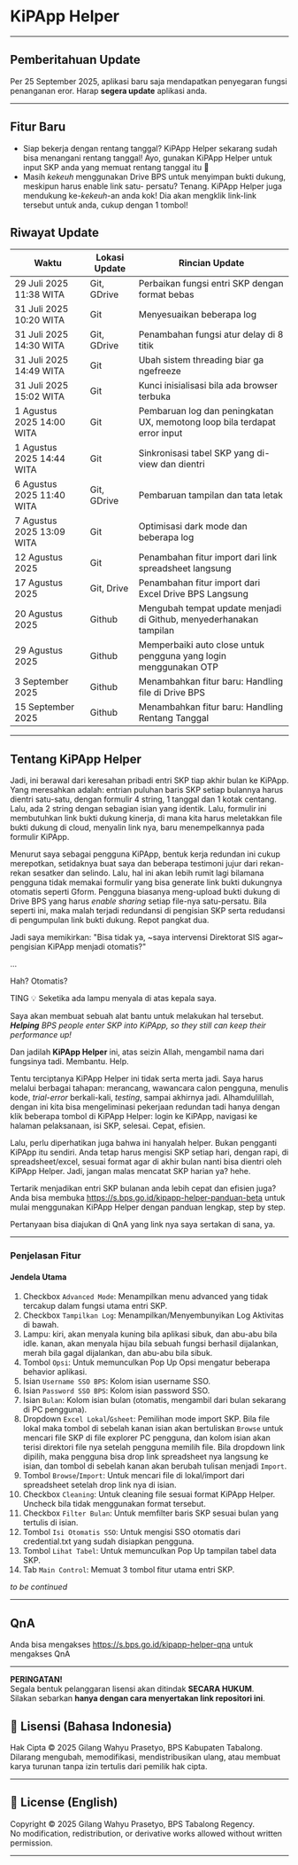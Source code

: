 # KiPApp Helper

---
## Pemberitahuan Update
Per 25 September 2025, aplikasi baru saja mendapatkan penyegaran fungsi penanganan eror. Harap **segera update** aplikasi anda.

---
## Fitur Baru
- Siap bekerja dengan rentang tanggal? KiPApp Helper sekarang sudah bisa menangani rentang tanggal!
Ayo, gunakan KiPApp Helper untuk input SKP anda yang memuat rentang tanggal itu 🥳
- Masih _kekeuh_ menggunakan Drive BPS untuk menyimpan bukti dukung, meskipun harus enable link satu-
persatu? Tenang. KiPApp Helper juga mendukung ke-_kekeuh_-an anda kok! Dia akan mengklik link-link tersebut
untuk anda, cukup dengan 1 tombol!

## Riwayat Update

| Waktu                  | Lokasi Update | Rincian Update                                                                 |
|------------------------|---------------|--------------------------------------------------------------------------------|
| 29 Juli 2025 11:38 WITA | Git, GDrive   | Perbaikan fungsi entri SKP dengan format bebas                                 |
| 31 Juli 2025 10:20 WITA | Git           | Menyesuaikan beberapa log                                                       |
| 31 Juli 2025 14:30 WITA | Git, GDrive   | Penambahan fungsi atur delay di 8 titik                                         |
| 31 Juli 2025 14:49 WITA | Git           | Ubah sistem threading biar ga ngefreeze                                         |
| 31 Juli 2025 15:02 WITA | Git           | Kunci inisialisasi bila ada browser terbuka                                     |
| 1 Agustus 2025 14:00 WITA | Git         | Pembaruan log dan peningkatan UX, memotong loop bila terdapat error input       |
| 1 Agustus 2025 14:44 WITA | Git         | Sinkronisasi tabel SKP yang di-view dan dientri                                 |
| 6 Agustus 2025 11:40 WITA | Git, GDrive | Pembaruan tampilan dan tata letak                                               |
| 7 Agustus 2025 13:09 WITA | Git         | Optimisasi dark mode dan beberapa log                                           |
| 12 Agustus 2025      | Git         | Penambahan fitur import dari link spreadsheet langsung                          |
| 17 Agustus 2025      | Git, Drive  | Penambahan fitur import dari Excel Drive BPS Langsung                           |
| 20 Agustus 2025      | Github      | Mengubah tempat update menjadi di Github, menyederhanakan tampilan              |
| 29 Agustus 2025      | Github      | Memperbaiki auto close untuk pengguna yang login menggunakan OTP                |
| 3 September 2025     | Github      | Menambahkan fitur baru: Handling file di Drive BPS                |
| 15 September 2025     | Github      | Menambahkan fitur baru: Handling Rentang Tanggal                |

---

## Tentang KiPApp Helper

Jadi, ini berawal dari keresahan pribadi entri SKP tiap akhir bulan ke KiPApp. Yang meresahkan adalah:
entrian puluhan baris SKP setiap bulannya harus dientri satu-satu, dengan formulir 4 string, 1 tanggal dan
1 kotak centang. Lalu, ada 2 string dengan sebagian isian yang identik. Lalu, formulir ini membutuhkan
link bukti dukung kinerja, di mana kita harus meletakkan file bukti dukung di cloud, menyalin link nya,
baru menempelkannya pada formulir KiPApp.

Menurut saya sebagai pengguna KiPApp, bentuk kerja redundan ini cukup merepotkan, setidaknya buat saya dan
beberapa testimoni jujur dari rekan-rekan sesatker dan selindo. Lalu, hal ini akan lebih rumit lagi bilamana
pengguna tidak memakai formulir yang bisa generate link bukti dukungnya otomatis seperti Gform. Pengguna
biasanya meng-upload bukti dukung di Drive BPS yang harus _enable sharing_ setiap file-nya satu-persatu. Bila
seperti ini, maka malah terjadi redundansi di pengisian SKP serta redudansi di pengumpulan link bukti dukung.
Repot pangkat dua.

Jadi saya memikirkan: "Bisa tidak ya, ~saya intervensi Direktorat SIS agar~ pengisian KiPApp menjadi otomatis?" 

...

Hah? Otomatis?

TING 💡 Seketika ada lampu menyala di atas kepala saya. 

Saya akan membuat sebuah alat bantu untuk melakukan hal tersebut.
_**Helping** BPS people enter SKP into KiPApp, so they still can keep their performance up!_

Dan jadilah **KiPApp Helper** ini, atas seizin Allah, mengambil nama dari fungsinya tadi. Membantu. Help. 

Tentu terciptanya KiPApp Helper ini tidak serta merta jadi. Saya harus melalui berbagai tahapan: merancang,
wawancara calon pengguna, menulis kode, _trial-error_ berkali-kali, _testing_, sampai akhirnya jadi.
Alhamdulillah, dengan ini kita bisa mengeliminasi pekerjaan redundan tadi hanya dengan klik beberapa tombol
di KiPApp Helper: login ke KiPApp, navigasi ke halaman pelaksanaan, isi SKP, selesai. Cepat, efisien.

Lalu, perlu diperhatikan juga bahwa ini hanyalah helper. Bukan pengganti KiPApp itu sendiri.
Anda tetap harus mengisi SKP setiap hari, dengan rapi, di spreadsheet/excel, sesuai format agar di akhir
bulan nanti bisa dientri oleh KiPApp Helper. Jadi, jangan malas mencatat SKP harian ya? hehe.  

Tertarik menjadikan entri SKP bulanan anda lebih cepat dan efisien juga?
Anda bisa membuka https://s.bps.go.id/kipapp-helper-panduan-beta untuk mulai menggunakan KiPApp Helper
dengan panduan lengkap, step by step.

Pertanyaan bisa diajukan di QnA yang link nya saya sertakan di sana, ya.

---

### Penjelasan Fitur

#### Jendela Utama
1. Checkbox `Advanced Mode`: Menampilkan menu advanced yang tidak tercakup dalam fungsi utama entri SKP.
2. Checkbox `Tampilkan Log`: Menampilkan/Menyembunyikan Log Aktivitas di bawah.
3. Lampu: kiri, akan menyala kuning bila aplikasi sibuk, dan abu-abu bila idle. kanan, akan menyala hijau bila
sebuah fungsi berhasil dijalankan, merah bila gagal dijalankan, dan abu-abu bila sibuk.
4. Tombol `Opsi`: Untuk memunculkan Pop Up Opsi mengatur beberapa behavior aplikasi.
5. Isian `Username SSO BPS`: Kolom isian username SSO.
6. Isian `Password SSO BPS`: Kolom isian password SSO.
7. Isian `Bulan`: Kolom isian bulan (otomatis, mengambil dari bulan sekarang di PC pengguna).
8. Dropdown `Excel Lokal`/`Gsheet`: Pemilihan mode import SKP. Bila file lokal maka tombol di sebelah
kanan isian akan bertuliskan `Browse` untuk mencari file SKP di file explorer PC pengguna, dan kolom isian akan terisi
direktori file nya setelah pengguna memilih file. Bila dropdown link dipilih, maka pengguna bisa drop link spreadsheet
nya langsung ke isian, dan tombol di sebelah kanan akan berubah tulisan menjadi `Import`.
9. Tombol `Browse`/`Import`: Untuk mencari file di lokal/import dari spreadsheet setelah drop link nya di isian.
10. Checkbox `Cleaning`: Untuk cleaning file sesuai format KiPApp Helper. Uncheck bila tidak menggunakan format tersebut.
11. Checkbox `Filter Bulan`: Untuk memfilter baris SKP sesuai bulan yang tertulis di isian. 
12. Tombol `Isi Otomatis SSO`: Untuk mengisi SSO otomatis dari credential.txt yang sudah disiapkan pengguna.
13. Tombol `Lihat Tabel`: Untuk memunculkan Pop Up tampilan tabel data SKP.
14. Tab `Main Control`: Memuat 3 tombol fitur utama entri SKP.

_to be continued_

---

## QnA

Anda bisa mengakses https://s.bps.go.id/kipapp-helper-qna untuk mengakses QnA

---

**PERINGATAN!**  
Segala bentuk pelanggaran lisensi akan ditindak **SECARA HUKUM**.  
Silakan sebarkan **hanya dengan cara menyertakan link repositori ini**.

## 📄 Lisensi (Bahasa Indonesia)

Hak Cipta © 2025 Gilang Wahyu Prasetyo, BPS Kabupaten Tabalong.  
Dilarang mengubah, memodifikasi, mendistribusikan ulang, atau membuat karya turunan tanpa izin tertulis dari pemilik hak cipta.

---

## 📄 License (English)

Copyright © 2025 Gilang Wahyu Prasetyo, BPS Tabalong Regency.  
No modification, redistribution, or derivative works allowed without written permission.

---

